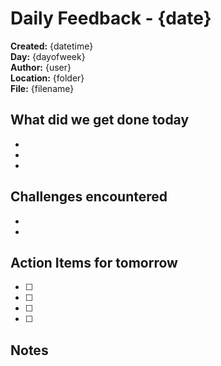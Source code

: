 # Daily Feedback - {date}

**Created:** {datetime}  
**Day:** {dayofweek}  
**Author:** {user}  
**Location:** {folder}  
**File:** {filename}
 
## What did we get done today
- 
- 
- 

## Challenges encountered
- 
- 

## Action Items for tomorrow
- [ ] 
- [ ] 
- [ ] 
- [ ] 

## Notes



<!-- METADATA_DATA_START
{
  "recentEdits": [
    {
      "id": "edit_mdqch7uu_o9zdkwv9d",
      "username": "admin",
      "timestamp": "2025-07-30T19:14:19.782Z",
      "date": "2025-07-30T19:14:19.782Z"
    }
  ],
  "starred": false,
  "version": "1.0",
  "createdAt": "2025-07-30T19:14:19.781Z",
  "lastUpdated": "2025-07-30T19:14:19.782Z"
}
METADATA_DATA_END -->

<!-- COMMENTS_DATA_START
{
  "comments": [
    {
      "id": "comment_mdqchr1k_4kjpc47z3",
      "author": "admin",
      "content": "Not sure what is happening here",
      "timestamp": "2025-07-30T19:14:44.648Z",
      "createdAt": "2025-07-30T19:14:44.648Z"
    }
  ],
  "version": "1.0"
}
COMMENTS_DATA_END -->